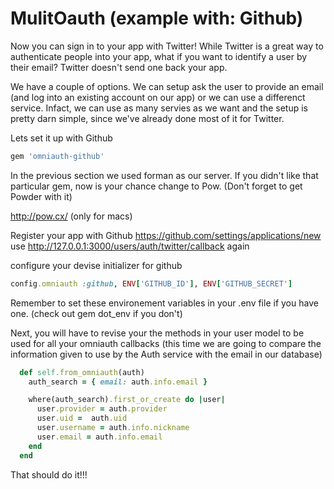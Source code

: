 # MulitOauth (example with: Github)

Now you can sign in to your app with Twitter!
While Twitter is a great way to authenticate people into your app, what if you want to identify a user by their email?  Twitter doesn't send one back your app.

We have a couple of options.  We can setup ask the user to provide an email (and log into an existing account on our app) or we can use a differenct service.  Infact, we can use as many servies as we want and the setup is pretty darn simple, since we've already done most of it for Twitter.

Lets set it up with Github

``` ruby
gem 'omniauth-github'
```

In the previous section we used forman as our server.  If you didn't like that particular gem, now is your chance change to Pow.  (Don't forget to get Powder with it)

http://pow.cx/ (only for macs)

Register your app with Github
https://github.com/settings/applications/new
use http://127.0.0.1:3000/users/auth/twitter/callback again

configure your devise initializer for github
``` ruby
config.omniauth :github, ENV['GITHUB_ID'], ENV['GITHUB_SECRET']
```

Remember to set these environement variables in your .env file if you have one.  (check out gem dot_env if you don't)

Next, you will have to revise your the methods in your user model to be used for all your omniauth callbacks (this time we are going to compare the information given to use by the Auth service with the email in our database)

```ruby
  def self.from_omniauth(auth)
    auth_search = { email: auth.info.email }

    where(auth_search).first_or_create do |user|
      user.provider = auth.provider
      user.uid =  auth.uid
      user.username = auth.info.nickname
      user.email = auth.info.email
    end
  end
```

That should do it!!!
